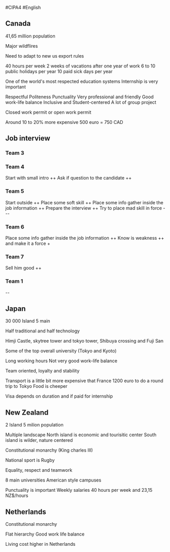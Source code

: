 #CIPA4 #English 

## Canada
41,65 million population

Major wildflires

Need to adapt to new us export rules

40 hours per week
2 weeks of vacations after one year of work
6 to 10 public holidays per year
10 paid sick days per year

One of the world's most respected education systems
Internship is very important

Respectful Politeness Punctuality
Very professional and friendly
Good work-life balance
Inclusive and Student-centered
A lot of group project 

Closed work permit or open work permit

Around 10 to 20% more expensive
500 euro = 750 CAD

## Job interview
### Team 3

### Team 4
Start with small intro ++
Ask if question to the candidate ++

### Team 5
Start outside ++
Place some soft skill ++
Place some info gather inside the job information ++
Prepare the interview ++
Try to place mad skill in force ---

### Team 6
Place some info gather inside the job information ++
Know is weakness ++ and make it a force +

### Team 7
Sell him good ++

### Team 1
--

## Japan
30 000 Island
5 main

Half traditional and half technology

Himji Castle, skytree tower and tokyo tower, Shibuya crossing and Fuji San

Some of the top overall university (Tokyo and Kyoto)

Long working hours
Not very good work-life balance

Team oriented, loyalty and stability

Transport is a little bit more expensive that France
1200 euro to do a round trip to Tokyo
Food is cheeper

Visa depends on duration and if paid for internship

## New Zealand
2 Island
5 milion population

Multiple landscape
North island is economic and tourisitic center
South island is wilder, nature centered

Constitutional monarchy (King charles III)

National sport is Rugby

Equality, respect and teamwork

8 main universities
American style campuses

Punctuality is important
Weekly salaries
40 hours per week and 23,15 NZ$/hours

## Netherlands
Constitutional monarchy

Flat hierarchy 
Good work life balance

Living cost higher in Netherlands